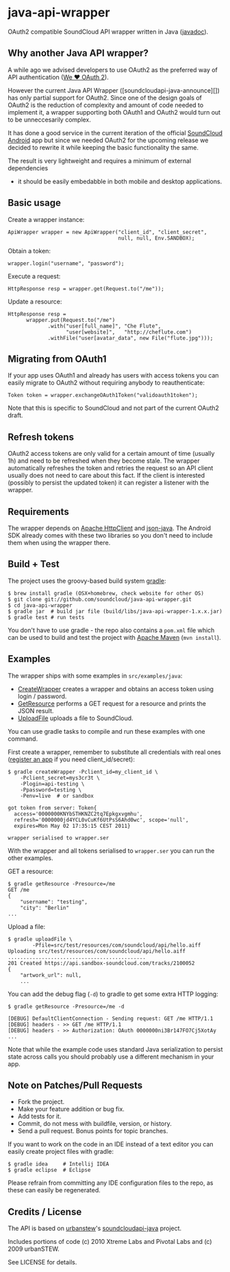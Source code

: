 # java-api-wrapper

OAuth2 compatible SoundCloud API wrapper written in Java ([javadoc][]).

## Why another Java API wrapper?

A while ago we advised developers to use OAuth2 as the preferred way of API
authentication ([We ♥ OAuth 2][weheartoauth2]).

However the current Java API Wrapper ([soundcloudapi-java-announce][]) has only
partial support for OAuth2. Since one of the design goals of OAuth2 is the
reduction of complexity and amount of code needed to implement it, a wrapper
supporting both OAuth1 and OAuth2 would turn out to be unneccesarily complex.

It has done a good service in the current iteration of the official [SoundCloud Android][]
app but since we needed OAuth2 for the upcoming release we decided to rewrite
it while keeping the basic functionality the same.

The result is very lightweight and requires a minimum of external dependencies
- it should be easily embedabble in both mobile and desktop applications.

## Basic usage

Create a wrapper instance:

    ApiWrapper wrapper = new ApiWrapper("client_id", "client_secret",
                                        null, null, Env.SANDBOX);

Obtain a token:

    wrapper.login("username", "password");

Execute a request:

    HttpResponse resp = wrapper.get(Request.to("/me"));

Update a resource:

    HttpResponse resp =
          wrapper.put(Request.to("/me")
                 .with("user[full_name]", "Che Flute",
                       "user[website]",   "http://cheflute.com")
                 .withFile("user[avatar_data", new File("flute.jpg")));

## Migrating from OAuth1

If your app uses OAuth1 and already has users with access tokens
you can easily migrate to OAuth2 without requiring anybody to reauthenticate:

    Token token = wrapper.exchangeOAuth1Token("validoauth1token");

Note that this is specific to SoundCloud and not part of the current OAuth2
draft.

## Refresh tokens

OAuth2 access tokens are only valid for a certain amount of time (usually 1h)
and need to be refreshed when they become stale. The wrapper automatically
refreshes the token and retries the request so an API client usually does not
need to care about this fact. If the client is interested (possibly to persist
the updated token) it can register a listener with the wrapper.

## Requirements

The wrapper depends on [Apache HttpClient][] and [json-java][]. The Android SDK
already comes with these two libraries so you don't need to include them when
using the wrapper there.

## Build + Test

The project uses the groovy-based build system [gradle][]:

    $ brew install gradle (OSX+homebrew, check website for other OS)
    $ git clone git://github.com/soundcloud/java-api-wrapper.git
    $ cd java-api-wrapper
    $ gradle jar  # build jar file (build/libs/java-api-wrapper-1.x.x.jar)
    $ gradle test # run tests

You don't have to use gradle - the repo also contains a `pom.xml` file which
can be used to build and test the project with [Apache Maven][] (`mvn install`).

## Examples

The wrapper ships with some examples in `src/examples/java`:

  * [CreateWrapper][] creates a wrapper and obtains an access token using
  login / password.
  * [GetResource][] performs a GET request for a resource and prints the
  JSON result.
  * [UploadFile][] uploads a file to SoundCloud.

You can use gradle tasks to compile and run these examples with one command.

First create a wrapper, remember to substitute all credentials with real ones
([register an app][register-app] if you need client_id/secret):

    $ gradle createWrapper -Pclient_id=my_client_id \
        -Pclient_secret=mys3cr3t \
        -Plogin=api-testing \
        -Ppassword=testing \
        -Penv=live  # or sandbox

    got token from server: Token{
      access='0000000KNYbSTHKNZC2tq7Epkgxvgmhu',
      refresh='0000000jd4YCL0vCuKf6UtPsS6Ahd0wc', scope='null',
      expires=Mon May 02 17:35:15 CEST 2011}

    wrapper serialised to wrapper.ser

With the wrapper and all tokens serialised to `wrapper.ser` you can run the
other examples.

GET a resource:

    $ gradle getResource -Presource=/me
    GET /me
    {
        "username": "testing",
        "city": "Berlin"
    ...

Upload a file:

    $ gradle uploadFile \
            -Pfile=src/test/resources/com/soundcloud/api/hello.aiff
    Uploading src/test/resources/com/soundcloud/api/hello.aiff
    .............................................
    201 Created https://api.sandbox-soundcloud.com/tracks/2100052
    {
        "artwork_url": null,
        ...

You can add the debug flag (`-d`) to gradle to get some extra HTTP logging:

    $ gradle getResource -Presource=/me -d

    [DEBUG] DefaultClientConnection - Sending request: GET /me HTTP/1.1
    [DEBUG] headers - >> GET /me HTTP/1.1
    [DEBUG] headers - >> Authorization: OAuth 0000000ni3Br147FO7Cj5XotAy
    ...

Note that while the example code uses standard Java serialization to persist
state across calls you should probably use a different mechanism in your app.

## Note on Patches/Pull Requests

  * Fork the project.
  * Make your feature addition or bug fix.
  * Add tests for it.
  * Commit, do not mess with buildfile, version, or history.
  * Send a pull request. Bonus points for topic branches.

If you want to work on the code in an IDE instead of a text editor you can
easily create project files with gradle:

    $ gradle idea     # Intellij IDEA
    $ gradle eclipse  # Eclipse

Please refrain from committing any IDE configuration files to the repo, as
these can easily be regenerated.

## Credits / License

The API is based on [urbanstew][]'s [soundcloudapi-java][] project.

Includes portions of code (c) 2010 Xtreme Labs and Pivotal Labs and (c) 2009 urbanSTEW.

See LICENSE for details.

[gradle]: http://www.gradle.org/
[urbanstew]: http://urbanstew.org/
[Apache HttpClient]: http://hc.apache.org/httpcomponents-client-ga/
[json-java]: http://json.org/java/
[javadoc]: http://soundcloud.github.com/java-api-wrapper/javadoc/com/soundcloud/api/package-summary.html
[soundcloudapi-java]: http://code.google.com/p/soundcloudapi-java/
[soundcloudapi-java-annouce]: http://blog.soundcloud.com/2010/01/08/java-wrapper/
[CreateWrapper]: https://github.com/soundcloud/java-api-wrapper/blob/master/src/examples/java/com/soundcloud/api/examples/CreateWrapper.java
[GetResource]: https://github.com/soundcloud/java-api-wrapper/blob/master/src/examples/java/com/soundcloud/api/examples/GetResource.java
[UploadFile]: https://github.com/soundcloud/java-api-wrapper/blob/master/src/examples/java/com/soundcloud/api/examples/UploadFile.java
[SoundCloud Android]: https://market.android.com/details?id=com.soundcloud.android
[register-app]: http://soundcloud.com/you/apps/new
[Apache Maven]: http://maven.apache.org/
[weheartoauth2]: http://backstage.soundcloud.com/2011/01/we-love-oauth-2/
